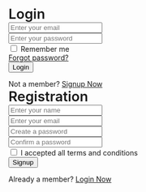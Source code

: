 <!DOCTYPE html>
<html lang="en">
<head>
    <meta charset="UTF-8">
    <meta http-equiv="X-UA-Compatible" content="IE=edge">
    <meta name="viewport" content="width=device-width, initial-scale=1.0">
    <!-- ===== Iconscout CSS ===== -->
    <link rel="stylesheet" href="https://unicons.iconscout.com/release/v4.0.0/css/line.css">
    <link rel="stylesheet" href="style.css">
    <title>Login & Registration Form</title> 
</head>
    <style>
        /* ===== Google Font Import - Poformsins ===== */
@import url('https://fonts.googleapis.com/css2?family=Poppins:wght@300;400;500;600;700&display=swap');

*{
    margin: 0;
    padding: 0;
    box-sizing: border-box;
    font-family: 'Poppins', sans-serif;
}

body{
    height: 100vh;
    display: flex;
    align-items: center;
    justify-content: center;
    background-color: #4070f4;
}

.container{
    position: relative;
    max-width: 430px;
    width: 100%;
    background: #fff;
    border-radius: 10px;
    box-shadow: 0 5px 10px rgba(0, 0, 0, 0.1);
    overflow: hidden;
    margin: 0 20px;
}

.container .forms{
    display: flex;
    align-items: center;
    height: 440px;
    width: 200%;
    transition: height 0.2s ease;
}


.container .form{
    width: 50%;
    padding: 30px;
    background-color: #fff;
    transition: margin-left 0.18s ease;
}

.container.active .login{
    margin-left: -50%;
    opacity: 0;
    transition: margin-left 0.18s ease, opacity 0.15s ease;
}

.container .signup{
    opacity: 0;
    transition: opacity 0.09s ease;
}
.container.active .signup{
    opacity: 1;
    transition: opacity 0.2s ease;
}

.container.active .forms{
    height: 600px;
}
.container .form .title{
    position: relative;
    font-size: 27px;
    font-weight: 600;
}

.form .title::before{
    content: '';
    position: absolute;
    left: 0;
    bottom: 0;
    height: 3px;
    width: 30px;
    background-color: #4070f4;
    border-radius: 25px;
}

.form .input-field{
    position: relative;
    height: 50px;
    width: 100%;
    margin-top: 30px;
}

.input-field input{
    position: absolute;
    height: 100%;
    width: 100%;
    padding: 0 35px;
    border: none;
    outline: none;
    font-size: 16px;
    border-bottom: 2px solid #ccc;
    border-top: 2px solid transparent;
    transition: all 0.2s ease;
}

.input-field input:is(:focus, :valid){
    border-bottom-color: #4070f4;
}

.input-field i{
    position: absolute;
    top: 50%;
    transform: translateY(-50%);
    color: #999;
    font-size: 23px;
    transition: all 0.2s ease;
}

.input-field input:is(:focus, :valid) ~ i{
    color: #4070f4;
}

.input-field i.icon{
    left: 0;
}
.input-field i.showHidePw{
    right: 0;
    cursor: pointer;
    padding: 10px;
}

.form .checkbox-text{
    display: flex;
    align-items: center;
    justify-content: space-between;
    margin-top: 20px;
}

.checkbox-text .checkbox-content{
    display: flex;
    align-items: center;
}

.checkbox-content input{
    margin-right: 10px;
    accent-color: #4070f4;
}

.form .text{
    color: #333;
    font-size: 14px;
}

.form a.text{
    color: #4070f4;
    text-decoration: none;
}
.form a:hover{
    text-decoration: underline;
}

.form .button{
    margin-top: 35px;
}

.form .button input{
    border: none;
    color: #fff;
    font-size: 17px;
    font-weight: 500;
    letter-spacing: 1px;
    border-radius: 6px;
    background-color: #4070f4;
    cursor: pointer;
    transition: all 0.3s ease;
}

.button input:hover{
    background-color: #265df2;
}

.form .login-signup{
    margin-top: 30px;
    text-align: center;
}
    </style>
<body>
    <div class="container">
        <div class="forms">
            <div class="form login">
                <span class="title">Login</span>
                <form action="#">
                    <div class="input-field">
                        <input type="text" placeholder="Enter your email" required>
                        <i class="uil uil-envelope icon"></i>
                    </div>
                    <div class="input-field">
                        <input type="password" class="password" placeholder="Enter your password" required>
                        <i class="uil uil-lock icon"></i>
                        <i class="uil uil-eye-slash showHidePw"></i>
                    </div>
                    <div class="checkbox-text">
                        <div class="checkbox-content">
                            <input type="checkbox" id="logCheck">
                            <label for="logCheck" class="text">Remember me</label>
                        </div>
                        <a href="#" class="text">Forgot password?</a>
                    </div>
                    <div class="input-field button">
                        <input type="button" value="Login">
                    </div>
                </form>
                <div class="login-signup">
                    <span class="text">Not a member?
                        <a href="#" class="text signup-link">Signup Now</a>
                    </span>
                </div>
            </div>
          <div class="form signup">
                <span class="title">Registration</span>
                <form action="#">
                    <div class="input-field">
                        <input type="text" placeholder="Enter your name" required>
                        <i class="uil uil-user"></i>
                    </div>
                    <div class="input-field">
                        <input type="text" placeholder="Enter your email" required>
                        <i class="uil uil-envelope icon"></i>
                    </div>
                    <div class="input-field">
                        <input type="password" class="password" placeholder="Create a password" required>
                        <i class="uil uil-lock icon"></i>
                    </div>
                    <div class="input-field">
                        <input type="password" class="password" placeholder="Confirm a password" required>
                        <i class="uil uil-lock icon"></i>
                        <i class="uil uil-eye-slash showHidePw"></i>
                    </div>
                    <div class="checkbox-text">
                        <div class="checkbox-content">
                            <input type="checkbox" id="termCon">
                            <label for="termCon" class="text">I accepted all terms and conditions</label>
                        </div>
                    </div>
                    <div class="input-field button">
                        <input type="button" value="Signup">
                    </div>
                </form>
                <div class="login-signup">
                    <span class="text">Already a member?
                        <a href="#" class="text login-link">Login Now</a>
                    </span>
                </div>
            </div>
        </div>
    </div>
</body>
</html>
